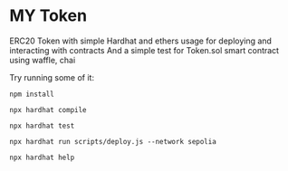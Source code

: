 # MY Token

ERC20 Token with simple Hardhat and ethers usage for deploying and interacting with contracts
And a simple test for Token.sol smart contract using waffle, chai

Try running some of it:

```shell
npm install

npx hardhat compile

npx hardhat test

npx hardhat run scripts/deploy.js --network sepolia

npx hardhat help
```